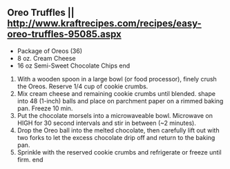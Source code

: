 ## Oreo Truffles || http://www.kraftrecipes.com/recipes/easy-oreo-truffles-95085.aspx

- Package of Oreos (36)
- 8 oz. Cream Cheese
- 16 oz Semi-Sweet Chocolate Chips
end

1) With a wooden spoon in a large bowl (or food processor), finely crush the Oreos. Reserve 1/4 cup of cookie crumbs.
2) Mix cream cheese and remaining cookie crumbs until blended. shape into 48 (1-inch) balls and place on parchment paper on a rimmed baking pan. Freeze 10 min.
3) Put the chocolate morsels into a microwaveable bowl. Microwave on HIGH for 30 second intervals and stir in between (~2 minutes).
4) Drop the Oreo ball into the melted chocolate, then carefully lift out with two forks to let the excess chocolate drip off and return to the baking pan.
5) Sprinkle with the reserved cookie crumbs and refrigerate or freeze until firm.
end
